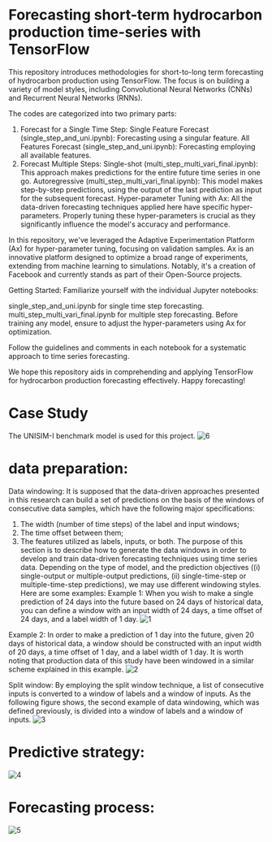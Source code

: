 # Forecasting short-term hydrocarbon production time-series with TensorFlow
This repository introduces methodologies for short-to-long term forecasting of hydrocarbon production using TensorFlow. The focus is on building a variety of model styles, including Convolutional Neural Networks (CNNs) and Recurrent Neural Networks (RNNs).

The codes are categorized into two primary parts:

1. Forecast for a Single Time Step:
Single Feature Forecast (single_step_and_uni.ipynb): Forecasting using a singular feature.
All Features Forecast (single_step_and_uni.ipynb): Forecasting employing all available features.
2. Forecast Multiple Steps:
Single-shot (multi_step_multi_vari_final.ipynb): This approach makes predictions for the entire future time series in one go.
Autoregressive (multi_step_multi_vari_final.ipynb): This model makes step-by-step predictions, using the output of the last prediction as input for the subsequent forecast.
Hyper-parameter Tuning with Ax:
All the data-driven forecasting techniques applied here have specific hyper-parameters. Properly tuning these hyper-parameters is crucial as they significantly influence the model's accuracy and performance.

In this repository, we've leveraged the Adaptive Experimentation Platform (Ax) for hyper-parameter tuning, focusing on validation samples. Ax is an innovative platform designed to optimize a broad range of experiments, extending from machine learning to simulations. Notably, it's a creation of Facebook and currently stands as part of their Open-Source projects.

Getting Started:
Familiarize yourself with the individual Jupyter notebooks:

single_step_and_uni.ipynb for single time step forecasting.
multi_step_multi_vari_final.ipynb for multiple step forecasting.
Before training any model, ensure to adjust the hyper-parameters using Ax for optimization.

Follow the guidelines and comments in each notebook for a systematic approach to time series forecasting.

We hope this repository aids in comprehending and applying TensorFlow for hydrocarbon production forecasting effectively. Happy forecasting!

# Case Study
The UNISIM-I benchmark model is used for this project.
![6](https://github.com/miladmasroor/Forecasting-short-term-hydrocarbon-production-time-series/assets/79324919/c93acf07-5a5f-4b21-a768-d6a8a60fa232)

# data preparation:

Data windowing: It is supposed that the data-driven approaches presented in this research can build a set of predictions on the basis of the windows of consecutive data samples, which have the following major specifications:
1)	The width (number of time steps) of the label and input windows;
2)	The time offset between them;
3)	The features utilized as labels, inputs, or both.
The purpose of this section is to describe how to generate the data windows in order to develop and train data-driven forecasting techniques using time series data. Depending on the type of model, and the prediction objectives ((i) single-output or multiple-output predictions, (ii) single-time-step or multiple-time-step predictions), we may use different windowing styles. Here are some examples:
Example 1: When you wish to make a single prediction of 24 days into the future based on 24 days of historical data, you can define a window with an input width of 24 days, a time offset of 24 days, and a label width of 1 day.
![1](https://github.com/miladmasroor/Forecasting-short-term-hydrocarbon-production-time-series/assets/79324919/52edfe5b-5a1c-414b-929f-d2a9283d6901)

Example 2: In order to make a prediction of 1 day into the future, given 20 days of historical data, a window should be constructed with an input width of 20 days, a time offset of 1 day, and a label width of 1 day. It is worth noting that production data of this study have been windowed in a similar scheme explained in this example.
![2](https://github.com/miladmasroor/Forecasting-short-term-hydrocarbon-production-time-series/assets/79324919/a92ef4dd-c3bc-4ef1-a211-e5936f923724)

Split window: By employing the split window technique, a list of consecutive inputs is converted to a window of labels and a window of inputs. As the following figure shows, the second example of data windowing, which was defined previously, is divided into a window of labels and a window of inputs.
![3](https://github.com/miladmasroor/Forecasting-short-term-hydrocarbon-production-time-series/assets/79324919/b5208981-6713-4628-91c7-c30f9d7533de)

# Predictive strategy: 
![4](https://github.com/miladmasroor/Forecasting-short-term-hydrocarbon-production-time-series/assets/79324919/3d8ba6dd-1da3-4ecc-b269-c1f251c5a2b2)

# Forecasting process: 
![5](https://github.com/miladmasroor/Forecasting-short-term-hydrocarbon-production-time-series/assets/79324919/35adffea-4d39-442f-af44-72a3273ca7cc)


